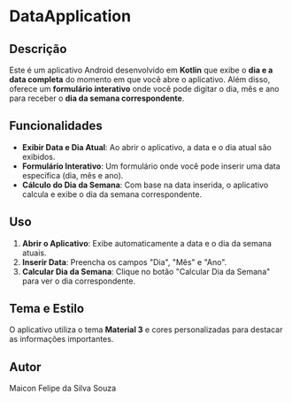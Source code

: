 # DataApplication

## Descrição

Este é um aplicativo Android desenvolvido em **Kotlin** que exibe o **dia e a data completa** do momento em que você abre o aplicativo. Além disso, oferece um **formulário interativo** onde você pode digitar o dia, mês e ano para receber o **dia da semana correspondente**.

## Funcionalidades

- **Exibir Data e Dia Atual**: Ao abrir o aplicativo, a data e o dia atual são exibidos.
- **Formulário Interativo**: Um formulário onde você pode inserir uma data específica (dia, mês e ano).
- **Cálculo do Dia da Semana**: Com base na data inserida, o aplicativo calcula e exibe o dia da semana correspondente.

## Uso

1. **Abrir o Aplicativo**: Exibe automaticamente a data e o dia da semana atuais.
2. **Inserir Data**: Preencha os campos "Dia", "Mês" e "Ano".
3. **Calcular Dia da Semana**: Clique no botão "Calcular Dia da Semana" para ver o dia correspondente.

## Tema e Estilo

O aplicativo utiliza o tema **Material 3** e cores personalizadas para destacar as informações importantes.

## Autor

Maicon Felipe da Silva Souza